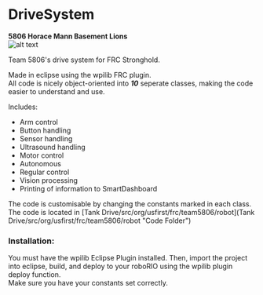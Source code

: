# DriveSystem

**5806 Horace Mann Basement Lions**  
![alt text](https://avatars3.githubusercontent.com/u/15164506?v=3&s=200 "Basement Lions")

Team 5806's drive system for FRC Stronghold.

Made in eclipse using the wpilib FRC plugin.  
All code is nicely object-oriented into _**10**_ seperate classes, making the code easier to understand and use. 

Includes:
- Arm control
- Button handling
- Sensor handling
- Ultrasound handling
- Motor control
- Autonomous
- Regular control
- Vision processing
- Printing of information to SmartDashboard
 
The code is customisable by changing the constants marked in each class.  
The code is located in [Tank Drive/src/org/usfirst/frc/team5806/robot](Tank Drive/src/org/usfirst/frc/team5806/robot "Code Folder")

### Installation:
You must have the wpilib Eclipse Plugin installed. Then, import the project into eclipse, build, and deploy to your roboRIO using the wpilib plugin deploy function.  
Make sure you have your constants set correctly.
